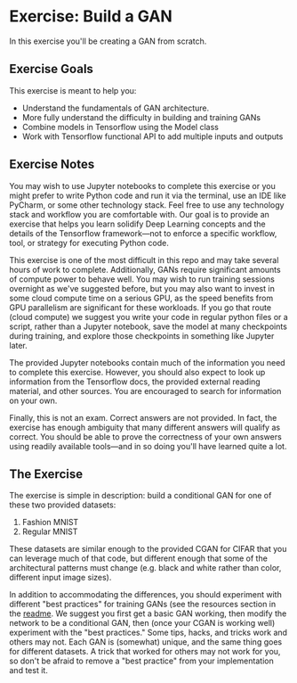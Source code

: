 # Exercise: Build a GAN

In this exercise you'll be creating a GAN from scratch.

## Exercise Goals

This exercise is meant to help you:

* Understand the fundamentals of GAN architecture.
* More fully understand the difficulty in building and training GANs
* Combine models in Tensorflow using the Model class
* Work with Tensorflow functional API to add multiple inputs and outputs

## Exercise Notes

You may wish to use Jupyter notebooks to complete this exercise or you might prefer to write Python code and run it via the terminal, use an IDE like PyCharm, or some other technology stack. Feel free to use any technology stack and workflow you are comfortable with. Our goal is to provide an exercise that helps you learn solidify Deep Learning concepts and the details of the Tensorflow framework—not to enforce a specific workflow, tool, or strategy for executing Python code.

This exercise is one of the most difficult in this repo and may take several hours of work to complete. Additionally, GANs require significant amounts of compute power to behave well. You may wish to run training sessions overnight as we've suggested before, but you may also want to invest in some cloud compute time on a serious GPU, as the speed benefits from GPU parallelism are significant for these workloads. If you go that route (cloud compute) we suggest you write your code in regular python files or a script, rather than a Jupyter notebook, save the model at many checkpoints during training, and explore those checkpoints in something like Jupyter later.  

The provided Jupyter notebooks contain much of the information you need to complete this exercise. However, you should also expect to look up information from the Tensorflow docs, the provided external reading material, and other sources. You are encouraged to search for information on your own.

Finally, this is not an exam. Correct answers are not provided. In fact, the exercise has enough ambiguity that many different answers will qualify as correct. You should be able to prove the correctness of your own answers using readily available tools—and in so doing you'll have learned quite a lot.

## The Exercise

The exercise is simple in description: build a conditional GAN for one of these two provided datasets:

1. Fashion MNIST
1. Regular MNIST

These datasets are similar enough to the provided CGAN for CIFAR that you can leverage much of that code, but different enough that some of the architectural patterns must change (e.g. black and white rather than color, different input image sizes).

In addition to accommodating the differences, you should experiment with different "best practices" for training GANs (see the resources section in the [readme](readme.md). We suggest you first get a basic GAN working, then modify the network to be a conditional GAN, then (once your CGAN is working well) experiment with the "best practices." Some tips, hacks, and tricks work and others may not. Each GAN is (somewhat) unique, and the same thing goes for different datasets. A trick that worked for others may not work for you, so don't be afraid to remove a "best practice" from your implementation and test it.
